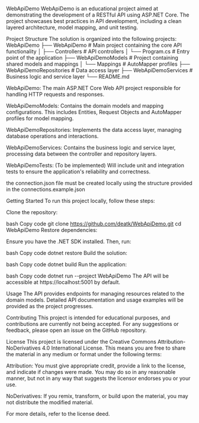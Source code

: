 WebApiDemo
WebApiDemo is an educational project aimed at demonstrating the development of a RESTful API using ASP.NET Core. 
The project showcases best practices in API development, including a clean layered architecture, model mapping, and unit testing.

Project Structure
The solution is organized into the following projects:
WebApiDemo
├── WebApiDemo             # Main project containing the core API functionality
│   ├── Controllers        # API controllers
│   └── Program.cs         # Entry point of the application
├── WebApiDemoModels       # Project containing shared models and mappings
│   └── Mappings           # AutoMapper profiles
├── WebApiDemoRepositories # Data access layer
├── WebApiDemoServices     # Business logic and service layer
└── README.md

WebApiDemo: The main ASP.NET Core Web API project responsible for handling HTTP requests and responses.

WebApiDemoModels: Contains the domain models and mapping configurations. This includes Entities, Request Objects and AutoMapper profiles for model mapping.

WebApiDemoRepositories: Implements the data access layer, managing database operations and interactions.

WebApiDemoServices: Contains the business logic and service layer, processing data between the controller and repository layers.

WebApiDemoTests: (To be implemented) Will include unit and integration tests to ensure the application's reliability and correctness.

the connection.json file must be created locally using the structure provided in the connections.example.json

Getting Started
To run this project locally, follow these steps:

Clone the repository:

bash
Copy code
git clone https://github.com/deatk/WebApiDemo.git
cd WebApiDemo
Restore dependencies:

Ensure you have the .NET SDK installed. Then, run:

bash
Copy code
dotnet restore
Build the solution:

bash
Copy code
dotnet build
Run the application:

bash
Copy code
dotnet run --project WebApiDemo
The API will be accessible at https://localhost:5001 by default.

Usage
The API provides endpoints for managing resources related to the domain models. 
Detailed API documentation and usage examples will be provided as the project progresses.

Contributing
This project is intended for educational purposes, and contributions are currently not being accepted. 
For any suggestions or feedback, please open an issue on the GitHub repository.

License
This project is licensed under the Creative Commons Attribution-NoDerivatives 4.0 International License. 
This means you are free to share the material in any medium or format under the following terms:

Attribution: You must give appropriate credit, provide a link to the license, and indicate if changes were made.
You may do so in any reasonable manner, but not in any way that suggests the licensor endorses you or your use.

NoDerivatives: If you remix, transform, or build upon the material, you may not distribute the modified material.

For more details, refer to the license deed.
